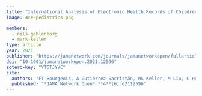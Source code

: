 ```yaml
---
title: "International Analysis of Electronic Health Records of Children and Youth Hospitalized With COVID-19 Infection in 6 Countries"
image: 4ce-pediatrics.png

members:
  - nils-gehlenborg
  - mark-keller
type: article
year: 2021
publisher: "https://jamanetwork.com/journals/jamanetworkopen/fullarticle/2780925"
doi: "10.1001/jamanetworkopen.2021.12596"
zotero-key: "YT6TJYVC"
cite:
  authors: "FT Bourgeois, A Gutiérrez-Sacristán, MS Keller, M Liu, C Hong, CL Bonzel, ALM Tan, BJ Aronow, M Boeker, J Booth, J Cruz-Rojo, B Devkota, N García-Barrio, N Gehlenborg, A Geva, DA Hanauer, MR Hutch, RW Issitt, JG Klann, Y Luo, KD Mandl, C Mao, B Moal, KL Moshal, SN Murphy, A Neuraz, KY Ngiam, GS Omenn, LP Patel, M Pedrera-Jiménez, NJ Sebire, P Serrano-Balazote, A Serret-Larmande, AM South, A Spiridou, DM Taylor, P Tippmann, S Visweswaran, GM Weber, IS Kohane, T Cai, P Avillach, *Consortium for Clinical Characterization of COVID-19 by EHR (4CE)*, JR Aaron, G Agapito, A Albayrak, M Alessiani, DF Amendola, F Angoulvant, LL Anthony, A Atz, J Balshi, BK Beaulieu-Jones, DS Bell, A Bellasi, R Bellazzi, V Benoit, M Beraghi, JL Bernal Sobrino, M Bernaux, R Bey, A Blanco Martínez, S Bosari, RL Bradford, GA Brat, S Bréant, NW Brown, WA Bryant, M Bucalo, A Burgun, M Cannataro, A Carmona, C Caucheteux, J Champ, K Chen, J Chen, L Chiovato, L Chiudinelli, JJ Cimino, TK Colicchio, S Cormont, S Cossin, JB Craig, JL Cruz Bermúdez, A Dagliati, M Daniar, C Daniel, A Davoudi, J Dubiel, SL DuVall, L Esteve, S Fan, RW Follett, PS Gaiolla, T Ganslandt, LX Garmire, T Gradinger, A Gramfort, R Griffier, N Griffon, O Grisel, C Haverkamp, B He, DW Henderson, M Hilka, JH Holmes, P Horki, KM Huling, AS Jannot, V Jouhet, R Kavuluru, K Kirchoff, ID Krantz, D Kraska, AK Krishnamurthy, S L'Yi, TT Le, J Leblanc, AR Leite, G Lemaitre, L Lenert, D Leprovost, NHW Loh, KE Lynch, S Mahmood, S Maidlow, A Malovini, A Maram, P Martel, AJ Masino, ME Matheny, T Maulhardt, M Mazzitelli, MT McDuffie, A Mensch, M Milano, MF Minicucci, JH Moore, C Moraleda, JS Morris, M Morris, S Mousavi, DL Mowery, DA Murad, TP Naughton, JB Norman, J Obeid, MP Okoshi, KL Olson, GS Omenn, N Orlova, BD Ostasiewski, NP Palmer, N Paris, ER Pfaff, D Pillion, HU Prokosch, RA Prudente, V Quirós González, RB Ramoni, M Raskin, S Rieg, G Roig Domínguez, P Rojo, C Sáez, E Salamanca, MJ Samayamuthu, A Sandrin, JC Santos, M Savino, ER Schriver, J Schuettler, L Scudeller, P Serre, D Silvio, P Sliz, J Son, C Sonday, BW Tan, BW Tan, SE Tanni, AI Terriza Torres, V Tibollo, C Torti, EM Trecarichi, YJ Tseng, AK Vallejos, G Varoquaux, JJ Vie, M Vitacca, KB Wagholikar, LR Waitman, D Wassermann, Y William, Z Xia, N Yehya, A Zambelli, HG Zhang, C Zucco"
  published: "*JAMA Network Open* **4**(6):e2112596"
---
```

